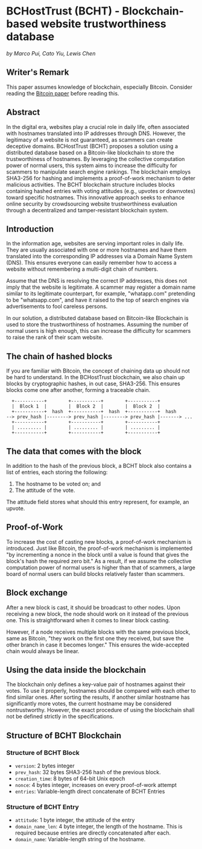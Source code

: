 # BCHostTrust (BCHT) - Blockchain-based website trustworthiness database

*by Marco Pui, Cato Yiu, Lewis Chen*

## Writer's Remark

This paper assumes knowledge of blockchain, especially Bitcoin. Consider reading the [Bitcoin paper](https://bitcoin.org/en/bitcoin-paper) before reading this.

## Abstract

In the digital era, websites play a crucial role in daily life, often associated with hostnames translated into IP addresses through DNS. However, the legitimacy of a website is not guaranteed, as scammers can create deceptive domains. BCHostTrust (BCHT) proposes a solution using a distributed database based on a Bitcoin-like blockchain to store the trustworthiness of hostnames. By leveraging the collective computation power of normal users, this system aims to increase the difficulty for scammers to manipulate search engine rankings. The blockchain employs SHA3-256 for hashing and implements a proof-of-work mechanism to deter malicious activities. The BCHT blockchain structure includes blocks containing hashed entries with voting attitudes (e.g., upvotes or downvotes) toward specific hostnames. This innovative approach seeks to enhance online security by crowdsourcing website trustworthiness evaluation through a decentralized and tamper-resistant blockchain system. <!-- By ChatGPT -->

## Introduction

In the information age, websites are serving important roles in daily life. They are usually associated with one or more hostnames and have them translated into the corresponding IP addresses via a Domain Name System (DNS). This ensures everyone can easily remember how to access a website without remembering a multi-digit chain of numbers.

Assume that the DNS is resolving the correct IP addresses, this does not imply that the website is legitimate. A scammer may register a domain name similar to its legitimate counterpart, for example, "whatapp&#46;com" pretending to be "whatsapp.com", and have it raised to the top of search engines via advertisements to fool careless persons.

In our solution, a distributed database based on Bitcoin-like Blockchain is used to store the trustworthiness of hostnames. Assuming the number of normal users is high enough, this can increase the difficulty for scammers to raise the rank of their scam website.

## The chain of hashed blocks

If you are familiar with Bitcoin, the concept of chaining data up should not be hard to understand. In the BCHostTrust blockchain, we also chain up blocks by cryptographic hashes, in out case, SHA3-256. This ensures blocks come one after another, forming a traceable chain.

```raw
  +-----------+        +-----------+        +-----------+        
  |  Block 1  |        |  Block 2  |        |  Block 2  |        
  +-----------+  hash  +-----------+  hash  +-----------+  hash  
--> prev_hash |--------> prev_hash |--------> prev_hash |-------> ...
  +-----------+        +-----------+        +-----------+        
  | ......... |        | ......... |        | ......... |            
  +-----------+        +-----------+        +-----------+        
```

## The data that comes with the block

In addition to the hash of the previous block, a BCHT block also contains a list of entries, each storing the following:

1. The hostname to be voted on; and
2. The attitude of the vote.

The attitude field stores what should this entry represent, for example, an upvote.

## Proof-of-Work

To increase the cost of casting new blocks, a proof-of-work mechanism is introduced. Just like Bitcoin, the proof-of-work mechanism is implemented "by incrementing a nonce in the block until a value is found that gives the block's hash the required zero bit." As a result, if we assume the collective computation power of normal users is higher than that of scammers, a large board of normal users can build blocks relatively faster than scammers.

## Block exchange

After a new block is cast, it should be broadcast to other nodes. Upon receiving a new block, the node should work on it instead of the previous one. This is straightforward when it comes to linear block casting.

However, if a node receives multiple blocks with the same previous block, same as Bitcoin, "they work on the first one they received, but save the other branch in case it becomes longer." This ensures the wide-accepted chain would always be linear.

## Using the data inside the blockchain

The blockchain only defines a key-value pair of hostnames against their votes. To use it properly, hostnames should be compared with each other to find similar ones. After sorting the results, if another similar hostname has significantly more votes, the current hostname may be considered nontrustworthy. However, the exact procedure of using the blockchain shall not be defined strictly in the specifications.

## Structure of BCHT Blockchain

### Structure of BCHT Block

* `version`: 2 bytes integer
* `prev_hash`: 32 bytes SHA3-256 hash of the previous block.
* `creation_time`: 8 bytes of 64-bit Unix epoch
* `nonce`: 4 bytes integer, increases on every proof-of-work attempt
* `entries`: Variable-length direct concatenate of BCHT Entries

### Structure of BCHT Entry

* `attitude`: 1 byte integer, the attitude of the entry
* `domain_name_len`: 4 byte integer, the length of the hostname. This is required because entries are directly concatenated after each.
* `domain_name`: Variable-length string of the hostname.
